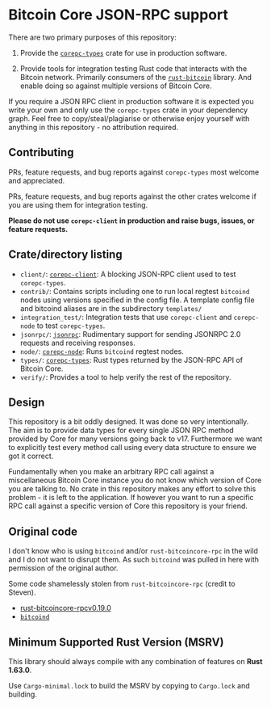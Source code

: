 # Bitcoin Core JSON-RPC support

There are two primary purposes of this repository:

1. Provide the [`corepc-types`](https://crates.io/crates/corepc-types) crate for use in production
   software.

2. Provide tools for integration testing Rust code that interacts with the Bitcoin network.
   Primarily consumers of the [`rust-bitcoin`](https://crates.io/crates/bitcoin) library. And enable
   doing so against multiple versions of Bitcoin Core.

If you require a JSON RPC client in production software it is expected you write your own and only
use the `corepc-types` crate in your dependency graph. Feel free to copy/steal/plagiarise or
otherwise enjoy yourself with anything in this repository - no attribution required.

## Contributing

PRs, feature requests, and bug reports against `corepc-types` most welcome and appreciated.

PRs, feature requests, and bug reports against the other crates welcome if you are using them for
integration testing.

**Please do not use `corepc-client` in production and raise bugs, issues, or feature requests.**

## Crate/directory listing

- `client/`: [`corepc-client`](https://crates.io/crates/corepc-client): A blocking JSON-RPC client used to test `corepc-types`.
- `contrib/`: Contains scripts including one to run local regtest `bitcoind` nodes using versions specified in the config file. A template config file and bitcoind aliases are in the subdirectory `templates/`
- `integration_test/`: Integration tests that use `corepc-client` and `corepc-node` to test `corepc-types`.
- `jsonrpc/`: [`jsonrpc`](https://crates.io/crates/jsonrpc): Rudimentary support for sending JSONRPC 2.0 requests and receiving responses.
- `node/`: [`corepc-node`](https://crates.io/crates/corepc-node): Runs `bitcoind` regtest nodes.
- `types/`: [`corepc-types`](https://crates.io/crates/corepc-types): Rust types returned by the JSON-RPC API of Bitcoin Core.
- `verify/`: Provides a tool to help verify the rest of the repository.

## Design

This repository is a bit oddly designed. It was done so very intentionally. The aim is to provide
data types for every single JSON RPC method provided by Core for many versions going back to v17.
Furthermore we want to explicitly test every method call using every data structure to ensure we got
it correct.

Fundamentally when you make an arbitrary RPC call against a miscellaneous Bitcoin Core instance you
do not know which version of Core you are talking to. No crate in this repository makes any effort
to solve this problem - it is left to the application. If however you want to run a specific RPC
call against a specific version of Core this repository is your friend.

## Original code

I don't know who is using `bitcoind` and/or `rust-bitcoincore-rpc` in the wild and I do not want to
disrupt them. As such `bitcoind` was pulled in here with permission of the original author.

Some code shamelessly stolen from `rust-bitcoincore-rpc` (credit to Steven).

- [rust-bitcoincore-rpcv0.19.0](https://github.com/rust-bitcoin/rust-bitcoincore-rpc)
- [`bitcoind`](https://crates.io/crates/bitcoind)

## Minimum Supported Rust Version (MSRV)

This library should always compile with any combination of features on **Rust 1.63.0**.

Use `Cargo-minimal.lock` to build the MSRV by copying to `Cargo.lock` and building.

